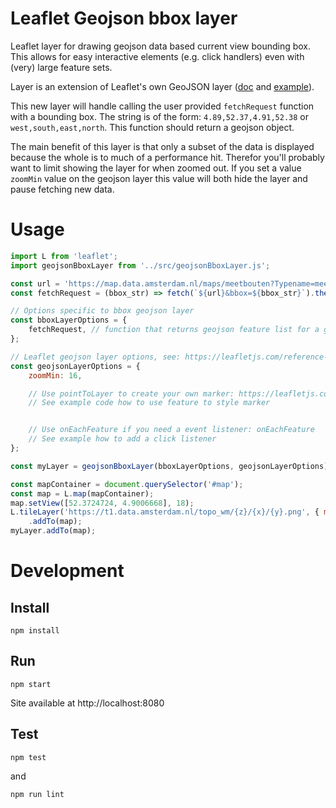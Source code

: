 # Leaflet Geojson bbox layer

Leaflet layer for drawing geojson data based current view bounding box.
This allows for easy interactive elements (e.g. click handlers) even with (very) large feature sets.

Layer is an extension of Leaflet's own GeoJSON layer 
([doc](https://leafletjs.com/reference-1.5.0.html#geojson) and [example](https://leafletjs.com/examples/geojson/)).

This new layer will handle calling the user provided `fetchRequest` function with a bounding box.
The string is of the form: `4.89,52.37,4.91,52.38` or `west,south,east,north`.
This function should return a geojson object. 

The main benefit of this layer is that only a subset of the data is displayed because the whole is to much of a performance hit.
Therefor you'll probably want to limit showing the layer for when zoomed out.
If you set a value `zoomMin` value on the geojson layer this value will both hide the layer and pause fetching new data. 

# Usage

```javascript
import L from 'leaflet';
import geojsonBboxLayer from '../src/geojsonBboxLayer.js';

const url = 'https://map.data.amsterdam.nl/maps/meetbouten?Typename=meetbouten_status&REQUEST=GetFeature&SERVICE=wfs&OUTPUTFORMAT=application/json;%20subtype=geojson;%20charset=utf-8&version=1.1.0&srsname=urn:ogc:def:crs:EPSG::4326';
const fetchRequest = (bbox_str) => fetch(`${url}&bbox=${bbox_str}`).then(response => response.json());

// Options specific to bbox geojson layer
const bboxLayerOptions = {
    fetchRequest, // function that returns geojson feature list for a given bounding box string
};

// Leaflet geojson layer options, see: https://leafletjs.com/reference-1.5.0.html#geojson-pointtolayer
const geojsonLayerOptions = {
    zoomMin: 16,

    // Use pointToLayer to create your own marker: https://leafletjs.com/reference-1.5.0.html#geojson-pointtolayer
    // See example code how to use feature to style marker


    // Use onEachFeature if you need a event listener: onEachFeature
    // See example how to add a click listener
};

const myLayer = geojsonBboxLayer(bboxLayerOptions, geojsonLayerOptions);

const mapContainer = document.querySelector('#map');
const map = L.map(mapContainer);
map.setView([52.3724724, 4.9006668], 18);
L.tileLayer('https://t1.data.amsterdam.nl/topo_wm/{z}/{x}/{y}.png', { minZoom: 1, maxZoom: 20, maxNativeZoom: 18 })
    .addTo(map);
myLayer.addTo(map);
```

# Development
## Install
```
npm install
```

## Run
```
npm start
```

Site available at http://localhost:8080

## Test

```
npm test
```

and

```
npm run lint
```
